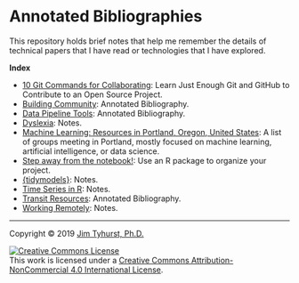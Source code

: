 # Annotated Bibliographies

This repository holds brief notes that help me remember the details of technical papers that I have read or technologies that I have explored.

**Index**

* [10 Git Commands for Collaborating](https://github.com/jimtyhurst/git-10-commands/blob/main/10-Git-Commands-for-Collaborating.pdf): Learn Just Enough Git and GitHub to Contribute to an Open Source Project.
* [Building Community](./building-community-notes.md): Annotated Bibliography.
* [Data Pipeline Tools](./ml-workflow-tools.md): Annotated Bibliography.
* [Dyslexia](./dyslexia-notes.md): Notes.
* [Machine Learning: Resources in Portland, Oregon, United States](https://github.com/jimtyhurst/ml-resources-Portland-OR-USA/blob/master/ml-resources-Portland-OR-USA.md): A list of groups meeting in Portland, mostly focused on machine learning, artificial intelligence, or data science.
* [Step away from the notebook!](./R_package_structure_for_good.md): Use an R package to organize your project.
* [{tidymodels}](./tidymodels-notes.md): Notes.
* [Time Series in R](./time_series_in_R-notes.md): Notes.
* [Transit Resources](./transit-notes.md): Annotated Bibliography.
* [Working Remotely](./remote-work-notes.md): Notes.


---

Copyright &copy; 2019 [Jim Tyhurst, Ph.D.](https://www.jimtyhurst.com)

<a rel="license" href="http://creativecommons.org/licenses/by-nc/4.0/"><img alt="Creative Commons License" style="border-width:0" src="https://i.creativecommons.org/l/by-nc/4.0/88x31.png" /></a><br />This work is licensed under a <a rel="license" href="http://creativecommons.org/licenses/by-nc/4.0/">Creative Commons Attribution-NonCommercial 4.0 International License</a>.
